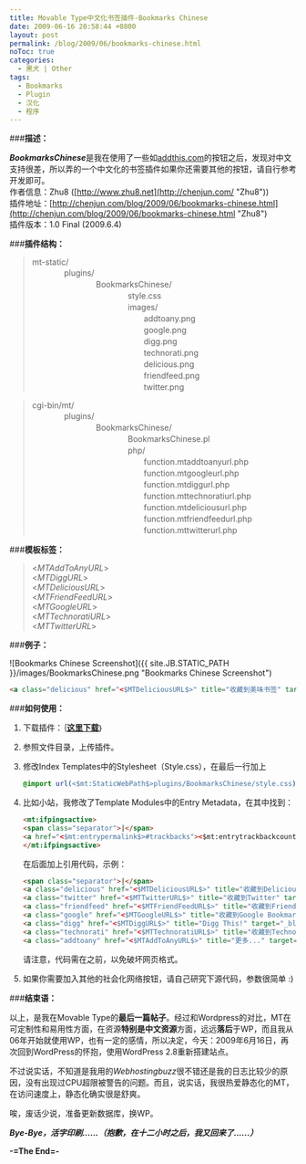```yaml
---
title: Movable Type中文化书签插件-Bookmarks Chinese
date: 2009-06-16 20:58:44 +0800
layout: post
permalink: /blog/2009/06/bookmarks-chinese.html
noToc: true
categories:
  - 黑犬 | Other
tags:
  - Bookmarks
  - Plugin
  - 汉化
  - 程序
---
```

###**描述：**

***BookmarksChinese***是我在使用了一些如[addthis.com](http://www.addthis.com/ "AddThis")的按钮之后，发现对中文支持很差，所以弄的一个中文化的书签插件如果你还需要其他的按钮，请自行参考开发即可。  
作者信息：Zhu8 ([http://www.zhu8.net](http://chenjun.com/ "Zhu8"))  
插件地址：[http://chenjun.com/blog/2009/06/bookmarks-chinese.html](http://chenjun.com/blog/2009/06/bookmarks-chinese.html "Zhu8")  
插件版本：1.0 Final (2009.6.4)

<!--more-->

###**插件结构：**</font>

> mt-static/  
> 　　　　plugins/  
> 　　　　　　　　BookmarksChinese/  
> 　　　　　　　　　　　　style.css  
> 　　　　　　　　　　　　images/  
> 　　　　　　　　　　　　　　addtoany.png  
> 　　　　　　　　　　　　　　google.png  
> 　　　　　　　　　　　　　　digg.png  
> 　　　　　　　　　　　　　　technorati.png  
> 　　　　　　　　　　　　　　delicious.png  
> 　　　　　　　　　　　　　　friendfeed.png  
> 　　　　　　　　　　　　　　twitter.png

> cgi-bin/mt/  
> 　　　　plugins/  
> 　　　　　　　　BookmarksChinese/  
> 　　　　　　　　　　　　BookmarksChinese.pl  
> 　　　　　　　　　　　　php/  
> 　　　　　　　　　　　　　　function.mtaddtoanyurl.php  
> 　　　　　　　　　　　　　　function.mtgoogleurl.php  
> 　　　　　　　　　　　　　　function.mtdiggurl.php  
> 　　　　　　　　　　　　　　function.mttechnoratiurl.php  
> 　　　　　　　　　　　　　　function.mtdeliciousurl.php  
> 　　　　　　　　　　　　　　function.mtfriendfeedurl.php  
> 　　　　　　　　　　　　　　function.mttwitterurl.php

###**模板标签：**</font>

> <$MTAddToAnyURL$>  
> <$MTDiggURL$>  
> <$MTDeliciousURL$>  
> <$MTFriendFeedURL$>  
> <$MTGoogleURL$>  
> <$MTTechnoratiURL$>  
> <$MTTwitterURL$>

###**例子：**

![Bookmarks Chinese Screenshot]({{ site.JB.STATIC_PATH }}/images/BookmarksChinese.png "Bookmarks Chinese Screenshot")

```html
<a class="delicious" href="<$MTDeliciousURL$>" title="收藏到美味书签" target="_blank"></a>
```

###**如何使用：**

1.  下载插件：｛[**这里下载**](http://zhu8.googlecode.com/files/BookMarksChinese.zip "Bookmarks Chinese 下载地址")｝  
2. 参照文件目录，上传插件。  
3. 修改Index Templates中的Stylesheet（Style.css），在最后一行加上

    ```css
    @import url(<$mt:StaticWebPath$>plugins/BookmarksChinese/style.css);
    ```

4. 比如小站，我修改了Template Modules中的Entry Metadata，在其中找到：

    ```html
    <mt:ifpingsactive>
    <span class="separator">|</span>
    <a href="<$mt:entrypermalink$>#trackbacks"><$mt:entrytrackbackcount plural="# Trackbacks" singular="1 Trackback"$></a>
    </mt:ifpingsactive>
    ```

    在后面加上引用代码，示例：

    ```html
    <span class="separator">|</span>
    <a class="delicious" href="<$MTDeliciousURL$>" title="收藏到Delicious" target="_blank"></a>
    <a class="twitter" href="<$MTTwitterURL$>" title="收藏到Twitter" target="_blank"></a>
    <a class="friendfeed" href="<$MTFriendFeedURL$>" title="收藏到FriendFeed" target="_blank"></a>
    <a class="google" href="<$MTGoogleURL$>" title="收藏到Google Bookmarks" target="_blank"></a>
    <a class="digg" href="<$MTDiggURL$>" title="Digg This!" target="_blank"></a>
    <a class="technorati" href="<$MTTechnoratiURL$>" title="收藏到Technorati" target="_blank"></a>
    <a class="addtoany" href="<$MTAddToAnyURL$>" title="更多..." target="_blank">More!</a>
    ```

    请注意，代码需在之前，以免破坏网页格式。

5. 如果你需要加入其他的社会化网络按钮，请自己研究下源代码，参数很简单 :)

###**结束语：**

以上，是我在Movable Type的**最后一篇帖子**。经过和Wordpress的对比，MT在可定制性和易用性方面，在资源**特别是中文资源**方面，远远**落后**于WP，而且我从06年开始就使用WP，也有一定的感情，所以决定，今天：2009年6月16日，再次回到WordPress的怀抱，使用WordPress 2.8重新搭建站点。

不过说实话，不知道是我用的*Webhostingbuzz*很不错还是我的日志比较少的原因，没有出现过CPU超限被警告的问题。而且，说实话，我很热爱静态化的MT，在访问速度上，静态化确实很是舒爽。

唉，废话少说，准备更新数据库，换WP。

***Bye-Bye，活字印刷......（抱歉，在十二小时之后，我又回来了......）***

**-=The End=-** 